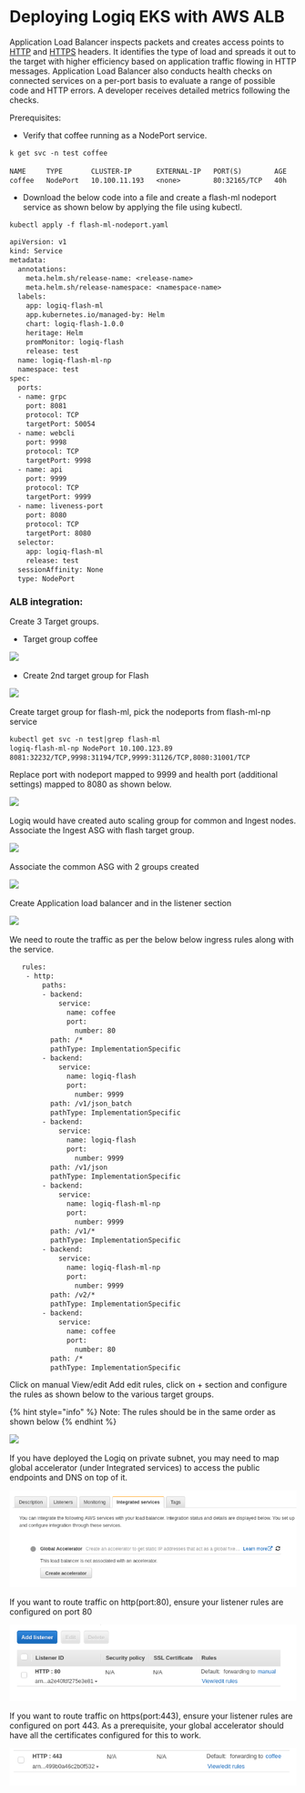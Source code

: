 # Deploying Logiq EKS with AWS ALB

Application Load Balancer inspects packets and creates access points to [HTTP](https://whatis.techtarget.com/definition/HTTP-Hypertext-Transfer-Protocol) and [HTTPS](https://searchsoftwarequality.techtarget.com/definition/HTTPS) headers. It identifies the type of load and spreads it out to the target with higher efficiency based on application traffic flowing in HTTP messages. Application Load Balancer also conducts health checks on connected services on a per-port basis to evaluate a range of possible code and HTTP errors. A developer receives detailed metrics following the checks.

Prerequisites:

* Verify that coffee running as a NodePort service.

```
k get svc -n test coffee

NAME     TYPE       CLUSTER-IP      EXTERNAL-IP   PORT(S)        AGE
coffee   NodePort   10.100.11.193   <none>        80:32165/TCP   40h
```

* Download the below code into a file and create a flash-ml nodeport service as shown below by applying the file using kubectl.

```
kubectl apply -f flash-ml-nodeport.yaml
```

```
apiVersion: v1
kind: Service
metadata:
  annotations:
    meta.helm.sh/release-name: <release-name>
    meta.helm.sh/release-namespace: <namespace-name>
  labels:
    app: logiq-flash-ml
    app.kubernetes.io/managed-by: Helm
    chart: logiq-flash-1.0.0
    heritage: Helm
    promMonitor: logiq-flash
    release: test
  name: logiq-flash-ml-np
  namespace: test
spec:
  ports:
  - name: grpc
    port: 8081
    protocol: TCP
    targetPort: 50054
  - name: webcli
    port: 9998
    protocol: TCP
    targetPort: 9998
  - name: api
    port: 9999
    protocol: TCP
    targetPort: 9999
  - name: liveness-port
    port: 8080
    protocol: TCP
    targetPort: 8080
  selector:
    app: logiq-flash-ml
    release: test
  sessionAffinity: None
  type: NodePort 
```

### ALB integration:

Create 3 Target groups.

* Target group coffee

![](https://lh4.googleusercontent.com/8Pw1H9jtBYbaTfNo\_s0g9W0G3\_CzxGpCacAR2wDhIZcV4oTcBWo59\_95KYldYK6D5Q86r4xKJsQ1yvumbOo9YpqU\_DD5REH6hJ9pClYVMgQyQURGHxQubHv7z0n3abQeTfcwRE-x)

* Create 2nd target group for Flash

![](https://lh6.googleusercontent.com/Z9Zp9kTwUgZJl8ffrLM5rAq414sRY\_tPv40pLU\_zJfnYPkDAljR89cROfsSzeX8pMXdUc36JVVR\_o5DyLOVyj-yMv3UdJy\_C9-cT9pQDm8uLuLBjGj55OP8LwzxL4BSMlI\_uG7Yn)

Create target group for flash-ml, pick the nodeports from flash-ml-np service

```
kubectl get svc -n test|grep flash-ml 
logiq-flash-ml-np NodePort 10.100.123.89 8081:32232/TCP,9998:31194/TCP,9999:31126/TCP,8080:31001/TCP
```

&#x20;Replace port with nodeport mapped to 9999 and health port (additional settings) mapped to 8080 as shown below.

![](https://lh3.googleusercontent.com/ai7ig51CnmjxOPITELhvZ0ufkRpGPjSfHVj8MhNgjYnjInqwI7yfJyAg\_rGc2xbdrBuXmjkHDviLg-Sxh6I34fGyNTBTcvSxDt1xV79HUi1HaaoFQczV9z9euwUC7nIUAYHE8wxr)

Logiq would have created auto scaling group for common and Ingest nodes. Associate the Ingest ASG with flash target group.

![](https://lh3.googleusercontent.com/X4o\_29hFbuPqDFSPMxShLmRgfqYhzN5EbTWWT4za\_snOG3JJ9JEEmsiGMLDjStRh83qeleN8ZREv9z5HCIWGxdxAiGMTYXYKQ0tzAxNUbN0FGacLj6HFIokuIJ4jshL0mJTMoRPu)

Associate the common ASG with 2 groups created

![](https://lh6.googleusercontent.com/y8ERNyhZUBPRwvQfOBRRdFgj1GWCCGonLi0SUAcEKGaQ974yuZ2iICz4YJG-PKLOWBPg25laey4Id44fFNlv7VmYbXKf9ifmBSE4Wtk66qlzg6S54Bus6xWVP3nyqvqrtCFkJwm\_)

Create Application load balancer and in the listener section

![](https://lh3.googleusercontent.com/eulpuoynsPsJ3EfyDbGPdC0DTBWCI9IgclDknOzaLxMyIorwVkgLzp7YigT3WypHj5fr5dPT\_ZVBURxsbCACe33KcNUuNNTP6EpgQkX4fRflxe1dNsWadsg8WDOeRr0nlzZ5zzKw)

We need to route the traffic as per the below below ingress rules along with the service.

```
   rules:
    - http:
        paths:
        - backend:
            service:
              name: coffee
              port:
                number: 80
          path: /*
          pathType: ImplementationSpecific
        - backend:
            service:
              name: logiq-flash
              port:
                number: 9999
          path: /v1/json_batch
          pathType: ImplementationSpecific
        - backend:
            service:
              name: logiq-flash
              port:
                number: 9999
          path: /v1/json
          pathType: ImplementationSpecific
        - backend:
            service:
              name: logiq-flash-ml-np
              port:
                number: 9999
          path: /v1/*
          pathType: ImplementationSpecific
        - backend:
            service:
              name: logiq-flash-ml-np
              port:
                number: 9999
          path: /v2/*
          pathType: ImplementationSpecific
        - backend:
            service:
              name: coffee
              port:
                number: 80
          path: /*
          pathType: ImplementationSpecific

```



Click on manual View/edit Add edit rules, click on + section and configure the rules as shown below to the various target groups.

{% hint style="info" %}
Note: The rules should be in the same order as shown below
{% endhint %}

![](https://lh4.googleusercontent.com/X7Ih0K85bHasXm8uvJRA223ZUBQgIKrDTCoR-dstI48FT0qtJWtjL\_2LcC1CKbcqkTC15LTwsyPNYTBUVb8yyIU8RKHtdIhFRsreTzlROrXCLzPZt6kcE1-ZDAkPSXi9UpqCdN8o)

If you have deployed the Logiq on private subnet, you may need to map global accelerator (under Integrated services) to access the public endpoints and DNS on top of it.&#x20;

![](<../../.gitbook/assets/image (20) (1).png>)

If you want to route traffic on http(port:80), ensure your listener rules are configured on port 80

![](<../../.gitbook/assets/image (16).png>)

If you want to route traffic on https(port:443), ensure your listener rules are configured on port 443. As a prerequisite, your global accelerator should have all the certificates configured for this to work.

![](<../../.gitbook/assets/image (12).png>)
